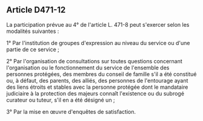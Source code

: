 ## Article D471-12

La participation prévue au 4° de l'article L. 471-8 peut s'exercer selon les modalités suivantes :

1° Par l'institution de groupes d'expression au niveau du service ou d'une partie de ce service ;

2° Par l'organisation de consultations sur toutes questions concernant l'organisation ou le fonctionnement du
service de l'ensemble des personnes protégées, des membres du conseil de famille s'il a été constitué ou, à
défaut, des parents, des alliés, des personnes de l'entourage ayant des liens étroits et stables avec la personne
protégée dont le mandataire judiciaire à la protection des majeurs connaît l'existence ou du subrogé curateur
ou tuteur, s'il en a été désigné un ;

3° Par la mise en œuvre d'enquêtes de satisfaction.

